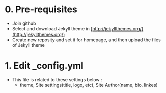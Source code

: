 # 0. Pre-requisites
 - Join github
 - Select and download Jekyll theme in [http://jekyllthemes.org/](http://jekyllthemes.org/)
 - Create new reposity and set it for homepage, and then upload the files of Jekyll theme

# 1. Edit _config.yml
 - This file is related to these settings below :
   * theme, Site settings(title, logo, etc), Site Author(name, bio, linkes)
